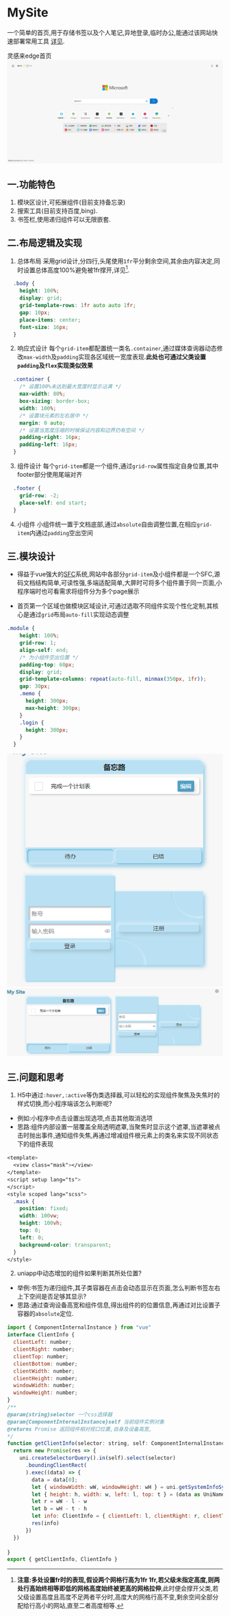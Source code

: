 # MySite



一个简单的首页,用于存储书签以及个人笔记,异地登录,临时办公,能通过该网站快速部署常用工具 [详见](https://zhangruisite.com).
   
灵感来edge首页![edge默认页](./README_files/1.png)


## 一.功能特色

1. 模块区设计,可拓展组件(目前支持备忘录)
2. 搜索工具(目前支持百度,bing).
3. 书签栏,使用递归组件可以无限嵌套.

## 二.布局逻辑及实现

1. 总体布局
采用grid设计,分四行,头尾使用`1fr`平分剩余空间,其余由内容决定,同时设置总体高度100%避免被1fr撑开,详见[^fr]. 
[^fr]: **注意:**多处设置fr时的表现,假设两个网格行高为1fr 1fr,若父级未指定高度,则两处行高始终相等**即低的网格高度始终被更高的网格拉伸**,此时便会撑开父类,若父级设置高度且高度不足两者平分时,高度大的网格行高不变,剩余空间全部分配给行高小的网站,直至二者高度相等.
```css
  .body {
    height: 100%;
    display: grid;
    grid-template-rows: 1fr auto auto 1fr;
    gap: 10px;
    place-items: center;
    font-size: 16px;
  }
```
2. 响应式设计
每个`grid-item`都配置统一类名`.container`,通过媒体查询器动态修改`max-width`及`padding`实现各区域统一宽度表现.**此处也可通过父类设置`padding`及`flex`实现类似效果**
```scss
  .container {
    /* 设置100%未达到最大宽度时显示沾满 */
    max-width: 80%;
    box-sizing: border-box;
    width: 100%;
    /* 设置块元素的左右居中 */
    margin: 0 auto;
    /* 设置当宽度压缩的时候保证内容和边界仍有空间 */
    padding-right: 16px;
    padding-left: 16px;
  }
```
3. 组件设计
每个`grid-item`都是一个组件,通过`grid-row`属性指定自身位置,其中footer部分使用尾端对齐
```scss
  .footer {
    grid-row: -2;
    place-self: end start;
  }
```
4. 小组件
小组件统一置于文档底部,通过`absolute`自由调整位置,在相应`grid-item`内通过`padding`空出空间

## 三.模块设计

- 得益于vue强大的[SFC](https://cn.vuejs.org/guide/scaling-up/sfc.html "单文件组件")系统,网站中各部分`grid-item`及小组件都是一个SFC,源码文档结构简单,可读性强,多端适配简单,大屏时可将多个组件置于同一页面,小程序端时也可看需求将组件分为多个page展示

- 首页第一个区域也做模块区域设计,可通过选取不同组件实现个性化定制,其核心是通过`grid`布局`auto-fill`实现动态调整
```scss
.module {
    height: 100%;
    grid-row: 1;
    align-self: end;
    /* 为小组件空出位置 */
    padding-top: 60px;
    display: grid;
    grid-template-columns: repeat(auto-fill, minmax(350px, 1fr));
    gap: 30px;
    .memo {
      height: 300px;
      max-height: 300px;
    }
    .login {
      height: 300px;
    }
  }
```
![窄屏](./README_files/2.png "窄屏")![宽屏](./README_files/3.png "宽屏")

## 三.问题和思考

1. H5中通过`:hover,:active`等伪类选择器,可以轻松的实现组件聚焦及失焦时的样式切换,而小程序端该怎么判断呢?
- 例如:小程序中点击设置出现选项,点击其他取消选项
- 思路:组件内部设置一层覆盖全局透明遮罩,当聚焦时显示这个遮罩,当遮罩被点击时抛出事件,通知组件失焦,再通过增减组件根元素上的类名来实现不同状态下的组件表现
```scss
<template>
  <view class="mask"></view>
</template>
<script setup lang="ts">
</script>
<style scoped lang="scss">
  .mask {
    position: fixed;
    width: 100vw;
    height: 100vh;
    top: 0;
    left: 0;
    background-color: transparent;
  }
</style>
```

2. uniapp中动态增加的组件如果判断其所处位置?
- 举例:书签为递归组件,其子类容器在点击会动态显示在页面,怎么判断书签左右上下空间是否足够其显示?
- 思路:通过查询设备高宽和组件信息,得出组件的的位置信息,再通过对比设置子容器的`absolute`定位.
 
 ```javascript
 import { ComponentInternalInstance } from "vue"
 interface ClientInfo {
   clientLeft: number;
   clientRight: number;
   clientTop: number;
   clientBottom: number;
   clientWidth: number;
   clientHeight: number;
   windowWidth: number;
   windowHeight: number;
 }
 /** 
 @param{string}selector 一个css选择器
 @param{ComponentInternalInstance}self 当前组件实例对象
 @returns Promise 返回组件相对视口位置,自身及设备高宽,
 */
 function getClientInfo(selector: string, self: ComponentInternalInstance): Promise<ClientInfo> {
   return new Promise(res => {
     uni.createSelectorQuery().in(self).select(selector)
       .boundingClientRect(
       ).exec((data) => {
         data = data[0];
         let { windowWidth: wW, windowHeight: wH } = uni.getSystemInfoSync() as UniNamespace.GetSystemInfoResult
         let { height: h, width: w, left: l, top: t } = (data as UniNamespace.NodeInfo)
         let r = wW - l - w
         let b = wH - t - h
         let info: ClientInfo = { clientLeft: l, clientRight: r, clientTop: t, clientBottom: b, clientWidth: w, clientHeight: h, windowWidth: wW, windowHeight: wH }
         res(info)
       })
   })
 
 }
 export { getClientInfo, ClientInfo }
```
